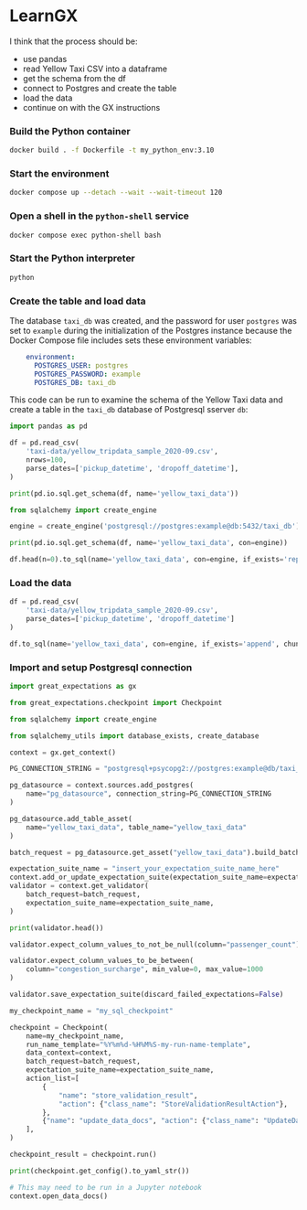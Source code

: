 # LearnGX

I think that the process should be:


- use pandas
- read Yellow Taxi CSV into a dataframe
- get the schema from the df
- connect to Postgres and create the table
- load the data
- continue on with the GX instructions

### Build the Python container

```bash
docker build . -f Dockerfile -t my_python_env:3.10
```

### Start the environment

```bash
docker compose up --detach --wait --wait-timeout 120
```

### Open a shell in the `python-shell` service

```bash
docker compose exec python-shell bash
```

### Start the Python interpreter

```bash
python
```

### Create the table and load data

The database `taxi_db` was created, and the password for user `postgres` was set to `example` during the initialization of the Postgres instance because the Docker Compose file includes sets these environment variables:

```yaml
    environment:
      POSTGRES_USER: postgres
      POSTGRES_PASSWORD: example
      POSTGRES_DB: taxi_db
```

This code can be run to examine the schema of the Yellow Taxi data and create a table in the `taxi_db` database of Postgresql sserver `db`:

```python
import pandas as pd

df = pd.read_csv(
    'taxi-data/yellow_tripdata_sample_2020-09.csv', 
    nrows=100, 
    parse_dates=['pickup_datetime', 'dropoff_datetime'], 
)

print(pd.io.sql.get_schema(df, name='yellow_taxi_data'))

from sqlalchemy import create_engine

engine = create_engine('postgresql://postgres:example@db:5432/taxi_db')

print(pd.io.sql.get_schema(df, name='yellow_taxi_data', con=engine)) 

df.head(n=0).to_sql(name='yellow_taxi_data', con=engine, if_exists='replace')
```

### Load the data

```python
df = pd.read_csv( 
    'taxi-data/yellow_tripdata_sample_2020-09.csv', 
    parse_dates=['pickup_datetime', 'dropoff_datetime'] 
)

df.to_sql(name='yellow_taxi_data', con=engine, if_exists='append', chunksize=1000)
```

### Import and setup Postgresql connection

```python
import great_expectations as gx

from great_expectations.checkpoint import Checkpoint

from sqlalchemy import create_engine

from sqlalchemy_utils import database_exists, create_database

context = gx.get_context()

PG_CONNECTION_STRING = "postgresql+psycopg2://postgres:example@db/taxi_db"

pg_datasource = context.sources.add_postgres(
    name="pg_datasource", connection_string=PG_CONNECTION_STRING
)
```

```python
pg_datasource.add_table_asset(
    name="yellow_taxi_data", table_name="yellow_taxi_data"
)

batch_request = pg_datasource.get_asset("yellow_taxi_data").build_batch_request()

expectation_suite_name = "insert_your_expectation_suite_name_here"
context.add_or_update_expectation_suite(expectation_suite_name=expectation_suite_name)
validator = context.get_validator(
    batch_request=batch_request,
    expectation_suite_name=expectation_suite_name,
)

print(validator.head())

validator.expect_column_values_to_not_be_null(column="passenger_count")

validator.expect_column_values_to_be_between(
    column="congestion_surcharge", min_value=0, max_value=1000
)

validator.save_expectation_suite(discard_failed_expectations=False)

my_checkpoint_name = "my_sql_checkpoint"

checkpoint = Checkpoint(
    name=my_checkpoint_name,
    run_name_template="%Y%m%d-%H%M%S-my-run-name-template",
    data_context=context,
    batch_request=batch_request,
    expectation_suite_name=expectation_suite_name,
    action_list=[
        {
            "name": "store_validation_result",
            "action": {"class_name": "StoreValidationResultAction"},
        },
        {"name": "update_data_docs", "action": {"class_name": "UpdateDataDocsAction"}},
    ],
)

checkpoint_result = checkpoint.run()

print(checkpoint.get_config().to_yaml_str())

# This may need to be run in a Jupyter notebook
context.open_data_docs()

```
